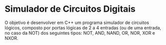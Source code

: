 # Simulador de Circuitos Digitais
O objetivo é desenvolver em C++ um programa simulador de circuitos lógicos, composto por portas lógicas de 2 a 4 entradas (ou de uma entrada, no caso da NOT) dos seguintes tipos: NOT, AND, NAND, OR, NOR, XOR e NXOR.



